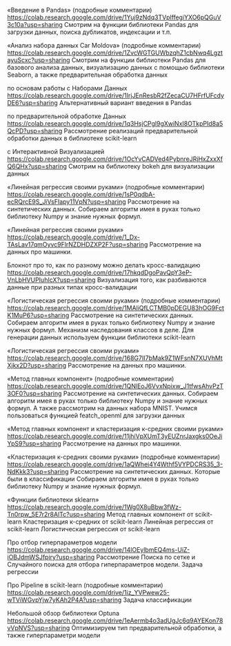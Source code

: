 «Введение в Pandas» (подробные комментарии) 
https://colab.research.google.com/drive/1Yuj9zNdq3TVplffegiYXO6pQGuV3c10a?usp=sharing 
Смотрим на функции библиотеки Pandas для загрузки данных, поиска дубликатов, индексации и т.п.



 «Анализ набора данных Car Moldova» (подробные комментарии) 
https://colab.research.google.com/drive/1ZvcWGTGUWbzqhZ1cbNwq4LgztayuScxc?usp=sharing
Смотрим на функции библиотеки Pandas для базового анализа данных, визуализацию данных с помощью библиотеки Seaborn, а также предварительная обработка данных



 по основам работы с Наборами Данных 
https://colab.research.google.com/drive/1IrjJEnResbR2fZecaCU7HFrfUFcdyDE6?usp=sharing 
Альтернативный вариант введения в Pandas



 по предварительной обработке Данных 
https://colab.research.google.com/drive/1q3HsjCPgl9gXwiNxI8OTkpPId8a5QcPD?usp=sharing 
Рассмотрение реализаций предварительной обработки данных в библиотеке scikit-learn



 с Интерактивной Визуализацией 
https://colab.research.google.com/drive/1OcYvCADVed4PybnreJRjHxZxxXfQ6QHx?usp=sharing
Смотрим на библиотеку bokeh для визуализации данных



 «Линейная регрессия своими руками» (подробные комментарии)
https://colab.research.google.com/drive/1sP0qdbA-ecRQrcE9S_JiVsFIapy11VpN?usp=sharing 
Рассмотрение на синтетических данных. Собираем алгоритм имея в руках только библиотеку Numpy и знание нужных формул. 



 «Линейная регрессия своими руками»
https://colab.research.google.com/drive/1_Dx-TAsLav17qmOyvc9FlrNZDHDZXP2F?usp=sharing 
Рассмотрение на данных про машинки.



Блокнот про то, как по разному можно делать кросс-валидацию 
https://colab.research.google.com/drive/17hkqdDgoPavQpY3eP-VnLbHVUPIuhIcX?usp=sharing
Визуализация того, как разбиваются данные при разных типах кросс-валидации



 «Логистическая регрессия своими руками» (подробные комментарии)
 https://colab.research.google.com/drive/1MAliQfLCTMB0pDEGU83hOG9FctK1MuP6?usp=sharing 
Рассмотрение на синтетических данных. Собираем алгоритм имея в руках только библиотеку Numpy и знание нужных формул. 
Механизм наследования классов в деле.
Для генерации данных используем функции библиотеки scikit-learn



 «Логистическая регрессия своими руками»
https://colab.research.google.com/drive/168G7II7bMak9Z1WFsnN7XUVhMtXjkx2D?usp=sharing 
Рассмотрение на данных про машинки.



 «Метод главных компонент» (подробные комментарии)
https://colab.research.google.com/drive/1QNlEoJ6VvxNpixw_J1tfwsAhvPzT3OF0?usp=sharing 
Рассмотрение на синтетических данных. Собираем алгоритм имея в руках только библиотеку Numpy и знание нужных формул.
А также рассмотрим на данных набора MNIST. Учимся пользоваться функцией featch_openml для загрузки данных



 «Метод главных компонент и кластеризация к-средних своими руками» 
https://colab.research.google.com/drive/11jhiVpXUmT3yEUZnrJaxgks0OeJiYpS9?usp=sharing
Рассмотрение на данных про машинки.



 «Кластеризация к-средних своими руками» (подробные комментарии)
https://colab.research.google.com/drive/1aQWhei4Y4Wthf5VYPDCRS35_3-NdKkk3?usp=sharing 
Рассмотрение на синтетических данных. Которые были в классификации
Собираем алгоритм имея в руках только библиотеку Numpy и знание нужных формул. 



 «Функции библиотеки sklearn»
https://colab.research.google.com/drive/1Wg0X8uBbw3fWz-Tn0rpw_5E7r2r8AlTc?usp=sharing 
Метод главных компонент от scikit-learn
Кластеризация к-средних от scikit-learn
Линейная регрессия от scikit-learn 
Логистическая регрессия от scikit-learn



Про отбор гиперпараметров модели 
https://colab.research.google.com/drive/14lOEylbmEQ4ms-UiZ-iOBJdmWSJfpiry?usp=sharing 
Рассмотрение Поиска по сетке и Случайного поиска для отбора гиперпараметров модели.
Задача регрессии



Про Pipeline в scikit-learn	 (подробные комментарии)
https://colab.research.google.com/drive/1iz_YVPwew25-wTViWGvpYjw7yKAh2P4A?usp=sharing
Задача классификации


Небольшой обзор библиотеки Optuna
https://colab.research.google.com/drive/1eAermb4o3adUgJc6q9AYEKon78vVpNVS?usp=sharing
Оптимизируем тип предварительной обработки, а также гиперпараметри модели

